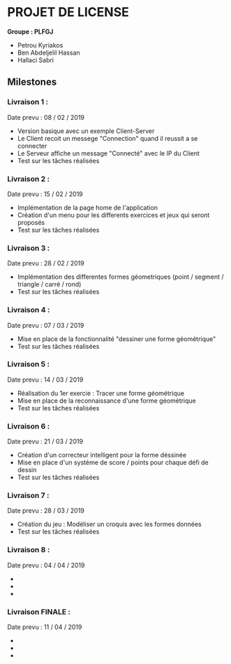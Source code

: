 ﻿
# PROJET DE LICENSE

**Groupe : PLFGJ**

* Petrou Kyriakos
* Ben Abdeljelil Hassan
* Hallaci Sabri


 ##  **Milestones**

### Livraison 1 :
Date prevu :    08 / 02 / 2019

*  Version basique avec un exemple Client-Server
*  Le Client recoit un messege "Connection" quand il reussit a se connecter
*  Le Serveur affiche un message "Connecté" avec le IP du Client
*  Test sur les tâches réalisées


### Livraison 2 :
Date prevu :    15 / 02 / 2019

* Implémentation de la page home de l'application
* Création d'un menu pour les differents exercices et jeux qui seront proposés
* Test sur les tâches réalisées

### Livraison 3 :
Date prevu :    28 / 02 / 2019

* Implémentation des differentes formes géometriques (point / segment / triangle / carré / rond)
* Test sur les tâches réalisées

### Livraison 4 :
Date prevu :    07 / 03 / 2019

* Mise en place de la fonctionnalité "dessiner une forme géométrique"
* Test sur les tâches réalisées



### Livraison 5 :
Date prevu :    14 / 03 / 2019

* Réalisation du 1er exercie : Tracer une forme géométrique
* Mise en place de la reconnaissance d'une forme géométrique
* Test sur les tâches réalisées

### Livraison 6 :
Date prevu :    21 / 03 / 2019

* Création d'un correcteur intelligent pour la forme déssinée
* Mise en place d'un système de score / points pour chaque défi de dessin
* Test sur les tâches réalisées


### Livraison 7 :
Date prevu :    28 / 03 / 2019

* Création du jeu : Modéliser un croquis avec les formes données
* Test sur les tâches réalisées

### Livraison 8 :
Date prevu :    04 / 04 / 2019

*
*
*

### Livraison FINALE :
Date prevu :    11 / 04 / 2019

*

*
*


